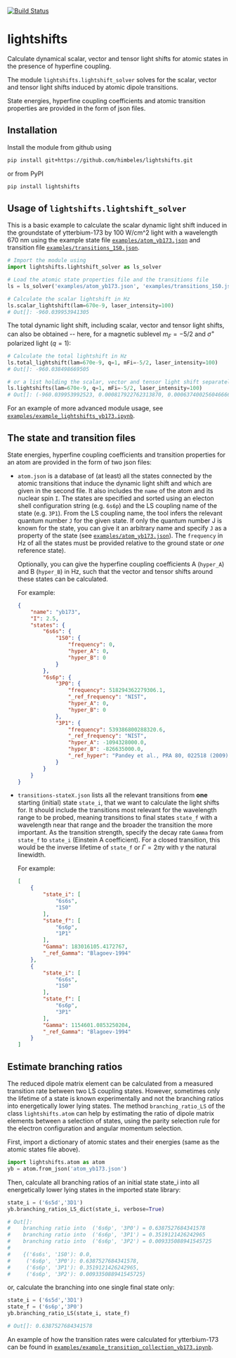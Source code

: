 [![Build Status](https://travis-ci.org/himbeles/lightshifts.svg?branch=master)](https://travis-ci.org/himbeles/lightshifts)


# lightshifts

Calculate dynamical scalar, vector and tensor light shifts for atomic states
in the presence of hyperfine coupling.

The module ```lightshifts.lightshift_solver``` solves for the scalar, 
vector and tensor light shifts induced by atomic dipole transitions.

State energies, hyperfine coupling coefficients and atomic transition properties
are provided in the form of json files.


## Installation

Install the module from github using

```bash
pip install git+https://github.com/himbeles/lightshifts.git
```

or from PyPI

```bash
pip install lightshifts
```

## Usage of ```lightshifts.lightshift_solver```

This is a basic example to calculate the scalar dynamic light shift induced in the groundstate of ytterbium-173 by 100 W/cm^2 light with a  wavelength 670 nm using the example state file [```examples/atom_yb173.json```](examples/atom_yb173.json) and transition file [```examples/transitions_1S0.json```](examples/transitions_1S0.json).

```python
# Import the module using 
import lightshifts.lightshift_solver as ls_solver

# Load the atomic state properties file and the transitions file
ls = ls_solver('examples/atom_yb173.json', 'examples/transitions_1S0.json')

# Calculate the scalar lightshift in Hz
ls.scalar_lightshift(lam=670e-9, laser_intensity=100)
# Out[]: -960.039953941305
```

The total dynamic light shift, including scalar, vector and tensor light shifts, can also be obtained -- here, for a magnetic sublevel $`m_F=-5/2`$ and $`\sigma^+`$ polarized light ($`q=1`$):

```python
# Calculate the total lightshift in Hz
ls.total_lightshift(lam=670e-9, q=1, mFi=-5/2, laser_intensity=100)
# Out[]: -960.038498669505

# or a list holding the scalar, vector and tensor light shift separately
ls.lightshifts(lam=670e-9, q=1, mFi=-5/2, laser_intensity=100)
# Out[]: (-960.039953992523, 0.000817922762313870, 0.000637400256046666)
```

For an example of more advanced module usage, see [```examples/example_lightshifts_yb173.ipynb```](examples/example_lightshifts_yb173.ipynb).

## The state and transition files

State energies, hyperfine coupling coefficients and transition properties for an atom 
are provided in the form of two json files:

-   `atom.json` is a database of (at least) all the states connected by the atomic transitions that induce the dynamic light shift and which are given in the second file. It also includes the `name` of the atom and its nuclear spin `I`. The states are specified and sorted using an electon shell configuration string (e.g. `6s6p`) and the LS coupling name of the state (e.g. `3P1`). From the LS coupling name, the tool infers the relevant quantum number `J` for the given state. If only the quantum number J is known for the state, you can give it an arbitrary name and specify `J` as a property of the state (see [```examples/atom_yb173.json```](examples/atom_yb173.json)). The `frequency` in Hz of all the states must be provided relative to the ground state or *one* reference state). 
   
    Optionally, you can give the hyperfine coupling coefficients A (`hyper_A`) and B (`hyper_B`) in Hz, such that the vector and tensor shifts around these states can be calculated.

    For example:

    ```json
    {
        "name": "yb173",
        "I": 2.5,
        "states": {
            "6s6s": {
                "1S0": {
                    "frequency": 0,
                    "hyper_A": 0,
                    "hyper_B": 0
                }
            },
            "6s6p": {
                "3P0": {
                    "frequency": 518294362279306.1,
                    "_ref_frequency": "NIST",
                    "hyper_A": 0,
                    "hyper_B": 0
                },
                "3P1": {
                    "frequency": 539386800288320.6,
                    "_ref_frequency": "NIST",
                    "hyper_A": -1094328000.0,
                    "hyper_B": -826635000.0,
                    "_ref_hyper": "Pandey et al., PRA 80, 022518 (2009)"
                }
            }
        }
    }
    ```

-   `transitions-stateX.json` lists all the relevant transitions from **one** starting (initial) state `state_i`, that we want to calculate the light shifts for. It should include the transitions most relevant for the wavelength range to be probed, meaning transitions to final states `state_f` with a wavelength near that range and the broader the transition the more important. As the transition strength, specify the decay rate `Gamma` from `state_f` to `state_i` (Einstein A coefficient). For a closed transition, this would be the inverse lifetime of `state_f` or $`\Gamma = 2\pi\gamma`$ with $`\gamma`$ the natural linewidth.

    For example:

    ```json
    [
        {
            "state_i": [
                "6s6s",
                "1S0"
            ],
            "state_f": [
                "6s6p",
                "1P1"
            ],
            "Gamma": 183016105.4172767,
            "_ref_Gamma": "Blagoev-1994"
        },
        {
            "state_i": [
                "6s6s",
                "1S0"
            ],
            "state_f": [
                "6s6p",
                "3P1"
            ],
            "Gamma": 1154601.0853250204,
            "_ref_Gamma": "Blagoev-1994"
        }
    ]
    ````

## Estimate branching ratios

The reduced dipole matrix element can be calculated from a measured transition rate between two LS coupling states. However, sometimes only the lifetime of a state is known experimentally and not the branching ratios into energetically lower lying states. 
The method  ```branching_ratio_LS```  of the class ```lightshifts.atom``` can help by estimating the ratio of dipole matrix elements between a selection of states, using the parity selection rule for the electron configuration and angular momentum selection.

First, import a dictionary of atomic states and their energies (same as the atomic states file above).

```python
import lightshifts.atom as atom
yb = atom.from_json('atom_yb173.json')
```

Then, calculate all branching ratios of an initial state state_i into all energetically lower lying states in the imported state library:

```python
state_i = ('6s5d','3D1')
yb.branching_ratios_LS_dict(state_i, verbose=True)

# Out[]:
#    branching ratio into  ('6s6p', '3P0') = 0.6387527684341578
#    branching ratio into  ('6s6p', '3P1') = 0.3519121426242965
#    branching ratio into  ('6s6p', '3P2') = 0.009335088941545725
#
#    {('6s6s', '1S0'): 0.0,
#     ('6s6p', '3P0'): 0.6387527684341578,
#     ('6s6p', '3P1'): 0.3519121426242965,
#     ('6s6p', '3P2'): 0.009335088941545725}
```

or, calculate the branching into one single final state only: 

```python
state_i = ('6s5d','3D1')
state_f = ('6s6p','3P0')
yb.branching_ratio_LS(state_i, state_f)

# Out[]: 0.6387527684341578
```

An example of how the transition rates were calculated for ytterbium-173 can be found in [```examples/example_transition_collection_yb173.ipynb```](examples/example_transition_collection_yb173.ipynb).
